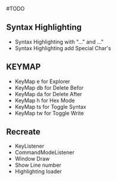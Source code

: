 #TODO

## Syntax Highlighting

* Syntax Highlighting with "..." and ..."
* Syntax Highlighting add Special Char's

## KEYMAP

* KeyMap e for Explorer
* KeyMap db for Delete Befor
* KeyMap da for Delete After
* KeyMap h for Hex Mode
* KeyMap ts for Toggle Syntax
* KeyMap tw for Toggle Write

## Recreate

* KeyListener
* CommandModeListener
* Window Draw
* Show Line number
* Highlighting loader